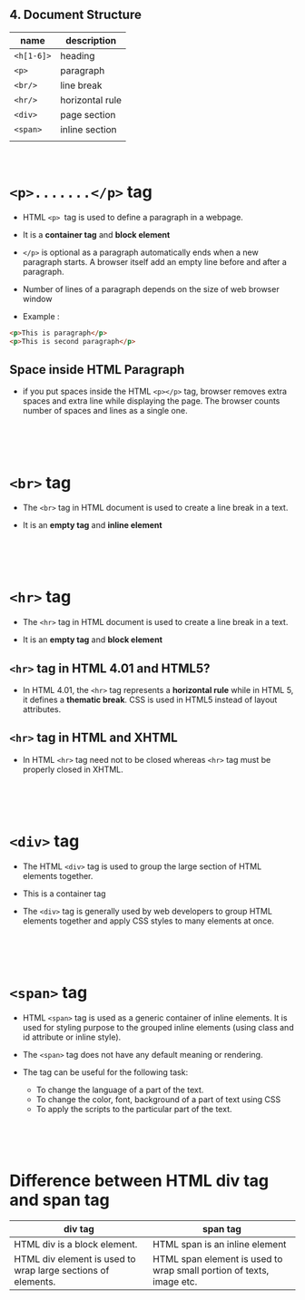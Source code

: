 ## 4. Document Structure

| name       | description     |
| ---------- | --------------- |
| `<h[1-6]>` | heading         |
| `<p>`      | paragraph       |
| `<br/>`    | line break      |
| `<hr/>`    | horizontal rule |
| `<div>`    | page section    |
| `<span>`   | inline section  |
|            |                 |

&nbsp;

# `<p>.......</p>` tag

- HTML `<p> `tag is used to define a paragraph in a webpage.

* It is a **container tag** and **block element**

* `</p>` is optional as a paragraph automatically ends when a new paragraph starts. A browser itself add an empty line before and after a paragraph.

* Number of lines of a paragraph depends on the size of web browser window

* Example :

```html
<p>This is paragraph</p>
<p>This is second paragraph</p>
```

## Space inside HTML Paragraph

- if you put spaces inside the HTML `<p></p>` tag, browser removes extra spaces and extra line while displaying the page. The browser counts number of spaces and lines as a single one.

&nbsp;

&nbsp;

# `<br>` tag

- The `<br>` tag in HTML document is used to create a line break in a text.

* It is an **empty tag** and **inline element**

&nbsp;

&nbsp;

# `<hr>` tag

- The `<hr>` tag in HTML document is used to create a line break in a text.

* It is an **empty tag** and **block element**

## `<hr>` tag in HTML 4.01 and HTML5?

- In HTML 4.01, the `<hr>` tag represents a **horizontal rule** while in HTML 5, it defines a **thematic break**. CSS is used in HTML5 instead of layout attributes.

## `<hr>` tag in HTML and XHTML

- In HTML `<hr>` tag need not to be closed whereas `<hr>` tag must be properly closed in XHTML.

&nbsp;

&nbsp;

# `<div>` tag

- The HTML `<div>` tag is used to group the large section of HTML elements together.

* This is a container tag

* The `<div>` tag is generally used by web developers to group HTML elements together and apply CSS styles to many elements at once.

&nbsp;

&nbsp;

# `<span>` tag

- HTML `<span>` tag is used as a generic container of inline elements. It is used for styling purpose to the grouped inline elements (using class and id attribute or inline style).

* The `<span>` tag does not have any default meaning or rendering.

* The <span> tag can be useful for the following task:

  - To change the language of a part of the text.
  - To change the color, font, background of a part of text using CSS
  - To apply the scripts to the particular part of the text.

&nbsp;

&nbsp;

# Difference between HTML div tag and span tag

| div tag                                                      | span tag                                                             |
| ------------------------------------------------------------ | -------------------------------------------------------------------- |
| HTML div is a block element.                                 | HTML span is an inline element                                       |
| HTML div element is used to wrap large sections of elements. | HTML span element is used to wrap small portion of texts, image etc. |
